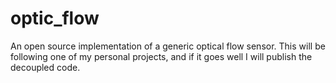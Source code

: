# optic_flow
An open source implementation of a generic optical flow sensor. This will be following one of my personal projects, and if it goes well I will publish the decoupled code.
